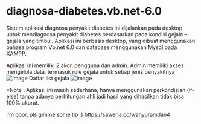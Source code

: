 # diagnosa-diabetes.vb.net-6.0
Sistem aplikasi diagnosa penyakit diabetes ini dijalankan pada desktop untuk mendiagnosa penyakit diabetes berdasarkan pada kondisi gejala – gejala yang timbul.
Aplikasi ini berbasis desktop, yang dibuat menggunakan bahasa program Vb.net 6.0 dan database menggunakan Mysql pada XAMPP.

Aplikasi ini memiliki 2 akor, pengguna dan admin.
Admin memiliki akses mengelola data, termasuk rule gejala untuk setiap jenis penyakitnya 
![image](https://github.com/WahyuRamdan/diagnosa-diabetes.vb.net-6.0/assets/102342175/1108ec0f-3d4d-409d-9b0f-0d77559a610f)
Daftar list gejala
![image](https://github.com/WahyuRamdan/diagnosa-diabetes.vb.net-6.0/assets/102342175/1c4a7016-d7e5-4de3-8159-7898a48939a0)


*Note : Aplikasi ini masih sederhana, hanya menggunakan perkondisian (if-else) tanpa adanya perhitungan ahli jadi hasil yang dihasilkan tidak bisa 100% akurat. 

i'm poor, pls gimme some tip :)
https://saweria.co/wahyuramdan4
